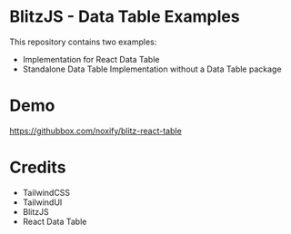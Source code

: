 # BlitzJS - Data Table Examples

This repository contains two examples:

- Implementation for React Data Table
- Standalone Data Table Implementation without a Data Table package

# Demo

https://githubbox.com/noxify/blitz-react-table

# Credits

- TailwindCSS
- TailwindUI
- BlitzJS
- React Data Table
